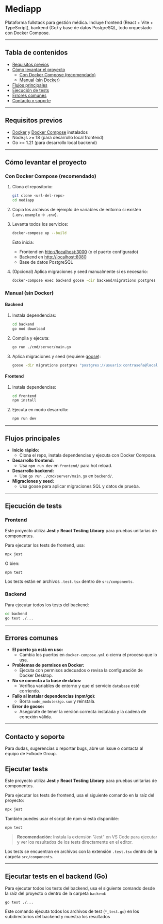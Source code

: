 
# Mediapp

Plataforma fullstack para gestión médica. Incluye frontend (React + Vite + TypeScript), backend (Go) y base de datos PostgreSQL, todo orquestado con Docker Compose.

---

## Tabla de contenidos

- [Requisitos previos](#requisitos-previos)
- [Cómo levantar el proyecto](#cómo-levantar-el-proyecto)
  - [Con Docker Compose (recomendado)](#con-docker-compose-recomendado)
  - [Manual (sin Docker)](#manual-sin-docker)
- [Flujos principales](#flujos-principales)
- [Ejecución de tests](#ejecución-de-tests)
- [Errores comunes](#errores-comunes)
- [Contacto y soporte](#contacto-y-soporte)

---

## Requisitos previos

- [Docker](https://www.docker.com/) y [Docker Compose](https://docs.docker.com/compose/) instalados
- Node.js >= 18 (para desarrollo local frontend)
- Go >= 1.21 (para desarrollo local backend)

---

## Cómo levantar el proyecto

### Con Docker Compose (recomendado)

1. Clona el repositorio:
   ```bash
   git clone <url-del-repo>
   cd mediapp
   ```
2. Copia los archivos de ejemplo de variables de entorno si existen (`.env.example` → `.env`).
3. Levanta todos los servicios:
   ```bash
   docker-compose up --build
   ```
   Esto inicia:
   - Frontend en [http://localhost:3000](http://localhost:3000) (o el puerto configurado)
   - Backend en [http://localhost:8080](http://localhost:8080)
   - Base de datos PostgreSQL

4. (Opcional) Aplica migraciones y seed manualmente si es necesario:
   ```bash
   docker-compose exec backend goose -dir backend/migrations postgres "postgres://mediapp_user:mediapp_password_2024@database:5432/mediapp_db?sslmode=disable" up
   ```

### Manual (sin Docker)

#### Backend
1. Instala dependencias:
   ```bash
   cd backend
   go mod download
   ```
2. Compila y ejecuta:
   ```bash
   go run ./cmd/server/main.go
   ```
3. Aplica migraciones y seed (requiere [goose](https://github.com/pressly/goose)):
   ```bash
   goose -dir migrations postgres "postgres://usuario:contraseña@localhost:5432/mediapp_db?sslmode=disable" up
   ```

#### Frontend
1. Instala dependencias:
   ```bash
   cd frontend
   npm install
   ```
2. Ejecuta en modo desarrollo:
   ```bash
   npm run dev
   ```

---

## Flujos principales

- **Inicio rápido:**
  - Clona el repo, instala dependencias y ejecuta con Docker Compose.
- **Desarrollo frontend:**
  - Usa `npm run dev` en `frontend/` para hot reload.
- **Desarrollo backend:**
  - Usa `go run ./cmd/server/main.go` en `backend/`.
- **Migraciones y seed:**
  - Usa goose para aplicar migraciones SQL y datos de prueba.

---

## Ejecución de tests

### Frontend

Este proyecto utiliza **Jest** y **React Testing Library** para pruebas unitarias de componentes.

Para ejecutar los tests de frontend, usa:

```sh
npx jest
```

O bien:

```sh
npm test
```

Los tests están en archivos `.test.tsx` dentro de `src/components`.

### Backend

Para ejecutar todos los tests del backend:

```sh
cd backend
go test ./...
```

---

## Errores comunes

- **El puerto ya está en uso:**
  - Cambia los puertos en `docker-compose.yml` o cierra el proceso que lo usa.
- **Problemas de permisos en Docker:**
  - Ejecuta con permisos adecuados o revisa la configuración de Docker Desktop.
- **No se conecta a la base de datos:**
  - Verifica variables de entorno y que el servicio `database` esté corriendo.
- **Fallo al instalar dependencias (npm/go):**
  - Borra `node_modules`/`go.sum` y reinstala.
- **Error de goose:**
  - Asegúrate de tener la versión correcta instalada y la cadena de conexión válida.

---

## Contacto y soporte

Para dudas, sugerencias o reportar bugs, abre un issue o contacta al equipo de Folkode Group.

## Ejecutar tests

Este proyecto utiliza **Jest** y **React Testing Library** para pruebas unitarias de componentes.

Para ejecutar los tests de frontend, usa el siguiente comando en la raíz del proyecto:

```sh
npx jest
```

También puedes usar el script de npm si está disponible:

```sh
npm test
```

> **Recomendación:** Instala la extensión "Jest" en VS Code para ejecutar y ver los resultados de los tests directamente en el editor.

Los tests se encuentran en archivos con la extensión `.test.tsx` dentro de la carpeta `src/components`.

---

## Ejecutar tests en el backend (Go)

Para ejecutar todos los tests del backend, usa el siguiente comando desde la raíz del proyecto o dentro de la carpeta `backend`:

```sh
go test ./...
```

Este comando ejecuta todos los archivos de test (`*_test.go`) en los subdirectorios del backend y muestra los resultados
